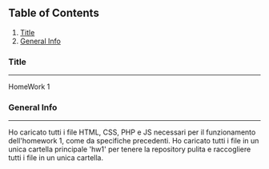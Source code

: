 ## Table of Contents
1. [Title](#Title)
2. [General Info](#General-Info)

### Title
***
HomeWork 1

### General Info
***
Ho caricato tutti i file HTML, CSS, PHP e JS necessari per il funzionamento dell'homework 1, come da specifiche precedenti. Ho caricato tutti i file in un unica cartella principale 'hw1' per tenere la repository pulita e raccogliere tutti i file in un unica cartella.
